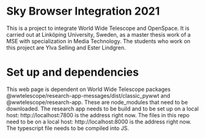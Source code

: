 # Sky Browser Integration 2021
This is a project to integrate World Wide Telescope and OpenSpace. It is carried out at Linköping University, Sweden, as a master thesis work of a MSE with specialization in Media Technology.
The students who work on this project are Ylva Selling and Ester Lindgren.

# Set up and dependencies
This web page is dependent on World Wide Telescope packages @wwtelescope/research-app-messages/dist/classic_pywwt and @wwtelescope/research-app. These are node_modules that need to be downloaded.
The research app needs to be build and to be set up on a local host: http://localhost:7800 is the address right now. The files in this repo need to be on a local host: http://localhost:8000 is the address right now. The typescript file needs to be compiled into JS.
